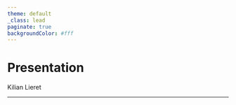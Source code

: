 ```yaml
---
theme: default
_class: lead
paginate: true
backgroundColor: #fff
---
```


# Presentation
Kilian Lieret

---

